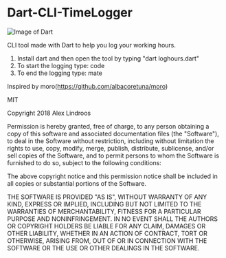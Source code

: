 # Dart-CLI-TimeLogger

![Image of Dart](https://cdn-images-1.medium.com/max/1600/1*F1HheGwiEFSxdTcYOuFgeA.png)

CLI tool made with Dart to help you log your working hours.

1. Install dart and then open the tool by typing "dart loghours.dart"
2. To start the logging type: code
3. To end the logging type: mate


Inspired by moro(https://github.com/albacoretuna/moro)

MIT

Copyright 2018 Alex Lindroos

<p>Permission is hereby granted, free of charge, to any person obtaining a copy of this software and associated documentation files (the "Software"), to deal in the Software without restriction, including without limitation the rights to use, copy, modify, merge, publish, distribute, sublicense, and/or sell copies of the Software, and to permit persons to whom the Software is furnished to do so, subject to the following conditions:</p>

<p>The above copyright notice and this permission notice shall be included in all copies or substantial portions of the Software.</p>

<p>THE SOFTWARE IS PROVIDED "AS IS", WITHOUT WARRANTY OF ANY KIND, EXPRESS OR IMPLIED, INCLUDING BUT NOT LIMITED TO THE WARRANTIES OF MERCHANTABILITY, FITNESS FOR A PARTICULAR PURPOSE AND NONINFRINGEMENT. IN NO EVENT SHALL THE AUTHORS OR COPYRIGHT HOLDERS BE LIABLE FOR ANY CLAIM, DAMAGES OR OTHER LIABILITY, WHETHER IN AN ACTION OF CONTRACT, TORT OR OTHERWISE, ARISING FROM, OUT OF OR IN CONNECTION WITH THE SOFTWARE OR THE USE OR OTHER DEALINGS IN THE SOFTWARE.</p>